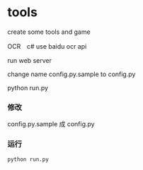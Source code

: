 # tools
create some tools and game

OCR　c# use baidu ocr api

run web server

change name config.py.sample to config.py

python run.py


### 修改 

config.py.sample 成 config.py

### 运行 

    python run.py